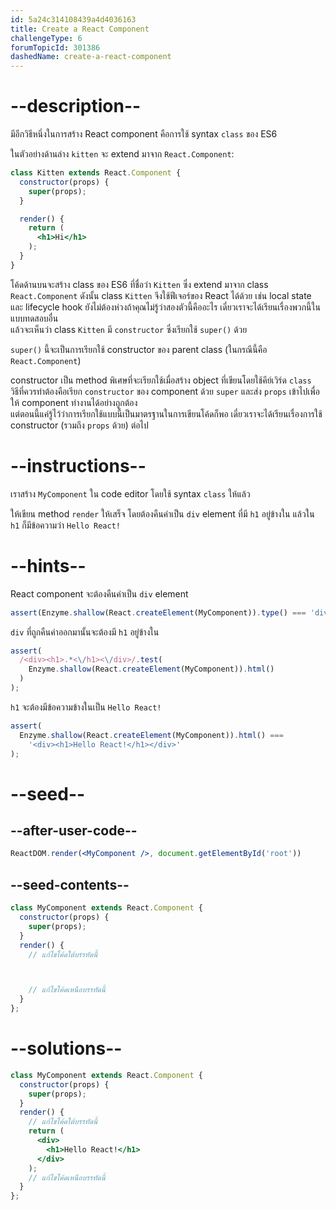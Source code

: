 ```yaml
---
id: 5a24c314108439a4d4036163
title: Create a React Component
challengeType: 6
forumTopicId: 301386
dashedName: create-a-react-component
---
```


# --description--

มีอีกวิธีหนึ่งในการสร้าง React component คือการใช้ syntax `class` ของ ES6   

ในตัวอย่างด้านล่าง `kitten` จะ extend มาจาก `React.Component`:

```jsx
class Kitten extends React.Component {
  constructor(props) {
    super(props);
  }

  render() {
    return (
      <h1>Hi</h1>
    );
  }
}
```

โค้ดด้านบนจะสร้าง class ของ ES6 ที่ชื่อว่า `Kitten` ซึ่ง extend มาจาก class `React.Component` 
ดังนั้น class `Kitten` จึงใช้ฟีเจอร์ของ React ได้ด้วย เช่น local state และ lifecycle hook ยังไม่ต้องห่วงถ้าคุณไม่รู้ว่าสองตัวนี้คืออะไร เดี๋ยวเราจะได้เรียนเรื่องพวกนี้ในแบบทดสอบอื่น  
แล้วจะเห็นว่า class `Kitten` มี `constructor` ซึ่งเรียกใช้ `super()` ด้วย

`super()` นี้จะเป็นการเรียกใช้ constructor ของ parent class (ในกรณีนี้คือ `React.Component`)  

constructor เป็น method พิเศษที่จะเรียกใช้เมื่อสร้าง object ที่เขียนโดยใช้คีย์เวิร์ด `class`  
วิธีที่ควรทำต้องคือเรียก `constructor` ของ component ด้วย `super` และส่ง `props` เข้าไปเพื่อให้ component ทำงานได้อย่างถูกต้อง  
แต่ตอนนี้แค่รู้ไว้ว่าการเรียกใช้แบบนี้เป็นมาตรฐานในการเขียนโค้ดก็พอ เดี๋ยวเราจะได้เรียนเรื่องการใช้ constructor (รวมถึง `props` ด้วย) ต่อไป

# --instructions--

เราสร้าง `MyComponent` ใน code editor โดยใช้ syntax `class` ให้แล้ว

ให้เขียน method `render` ให้เสร็จ โดยต้องคืนค่าเป็น `div` element ที่มี `h1` อยู่ข้างใน แล้วใน `h1` ก็มีข้อความว่า `Hello React!`

# --hints--

React component จะต้องคืนค่าเป็น `div` element

```js
assert(Enzyme.shallow(React.createElement(MyComponent)).type() === 'div');
```

`div` ที่ถูกคืนค่าออกมานั้นจะต้องมี `h1` อยู่ข้างใน

```js
assert(
  /<div><h1>.*<\/h1><\/div>/.test(
    Enzyme.shallow(React.createElement(MyComponent)).html()
  )
);
```

`h1` จะต้องมีข้อความข้างในเป็น `Hello React!`

```js
assert(
  Enzyme.shallow(React.createElement(MyComponent)).html() ===
    '<div><h1>Hello React!</h1></div>'
);
```

# --seed--

## --after-user-code--

```jsx
ReactDOM.render(<MyComponent />, document.getElementById('root'))
```

## --seed-contents--

```jsx
class MyComponent extends React.Component {
  constructor(props) {
    super(props);
  }
  render() {
    // แก้ไขโค้ดใต้บรรทัดนี้



    // แก้ไขโค้ดเหนือบรรทัดนี้
  }
};
```

# --solutions--

```jsx
class MyComponent extends React.Component {
  constructor(props) {
    super(props);
  }
  render() {
    // แก้ไขโค้ดใต้บรรทัดนี้
    return (
      <div>
        <h1>Hello React!</h1>
      </div>
    );
    // แก้ไขโค้ดเหนือบรรทัดนี้
  }
};
```
